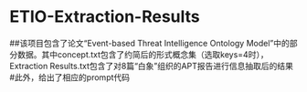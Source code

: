 # ETIO-Extraction-Results
##该项目包含了论文“Event-based Threat Intelligence Ontology Model”中的部分数据。其中concept.txt包含了约简后的形式概念集（选取keys=4时），Extraction Results.txt包含了对8篇“白象”组织的APT报告进行信息抽取后的结果
#此外，给出了相应的prompt代码
